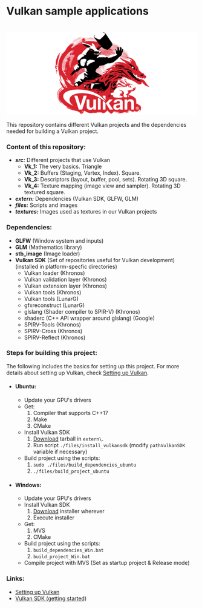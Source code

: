# Vulkan sample applications

<br>![Khronos Vulkan logo](https://raw.githubusercontent.com/AnselmoGPP/Vulkan_samples/master/files/Khronos-Vulkan-Logo_2.png)

This repository contains different Vulkan projects and the dependencies needed for building a Vulkan project.

<h3>Content of this repository:</h3>

- _**src:**_ Different projects that use Vulkan
  - **Vk_1:** The very basics. Triangle 
  - **Vk_2:** Buffers (Staging, Vertex, Index). Square. 
  - **Vk_3:** Descriptors (layout, buffer, pool, sets). Rotating 3D square. 
  - **Vk_4:** Texture mapping (image view and sampler). Rotating 3D textured square.
- _**extern:**_ Dependencies (Vulkan SDK, GLFW, GLM)
- _**files:**_ Scripts and images
- _**textures:**_ Images used as textures in our Vulkan projects

<h3>Dependencies:</h3>

- **GLFW** (Window system and inputs)
- **GLM** (Mathematics library)
- **stb_image** (Image loader)
- **Vulkan SDK** (Set of repositories useful for Vulkan development) (installed in platform-specfic directories)
  - Vulkan loader (Khronos)
  - Vulkan validation layer (Khronos)
  - Vulkan extension layer (Khronos)
  - Vulkan tools (Khronos)
  - Vulkan tools (LunarG)
  - gfxreconstruct (LunarG)
  - glslang (Shader compiler to SPIR-V) (Khronos)
  - shaderc (C++ API wrapper around glslang) (Google)
  - SPIRV-Tools (Khronos)
  - SPIRV-Cross (Khronos)
  - SPIRV-Reflect (Khronos)

<h3>Steps for building this project:</h3>

The following includes the basics for setting up this project. For more details about setting up Vulkan, check [Setting up Vulkan](https://sciencesoftcode.wordpress.com/2021/03/09/setting-up-vulkan/).

- <h4>Ubuntu:</h4>

  - Update your GPU's drivers
  - Get:
    1. Compiler that supports C++17
    2. Make
    3. CMake
  - Install Vulkan SDK
    1. [Download](https://vulkan.lunarg.com/sdk/home) tarball in `extern\`.
    2. Run script `./files/install_vulkansdk` (modify `pathVulkanSDK` variable if necessary)
  - Build project using the scripts:
    1. `sudo ./files/build_dependencies_ubuntu`
    2. `./files/build_project_ubuntu`

- <h4>Windows:</h4>

  - Update your GPU's drivers
  - Install Vulkan SDK
    1. [Download](https://vulkan.lunarg.com/sdk/home) installer wherever 
    2. Execute installer
  - Get:
    1. MVS
    2. CMake
  - Build project using the scripts:
    1. `build_dependencies_Win.bat`
    2. `build_project_Win.bat`
  - Compile project with MVS (Set as startup project & Release mode)

<h3>Links:</h3>

- [Setting up Vulkan](https://sciencesoftcode.wordpress.com/2021/03/09/setting-up-vulkan/)
- [Vulkan SDK (getting started)](https://vulkan.lunarg.com/doc/sdk/1.2.170.0/linux/getting_started.html)
